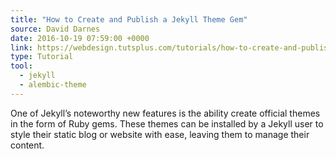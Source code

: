 ```yaml
---
title: "How to Create and Publish a Jekyll Theme Gem"
source: David Darnes
date: 2016-10-19 07:59:00 +0000
link: https://webdesign.tutsplus.com/tutorials/how-to-create-and-publish-a-jekyll-theme-gem--cms-27475
type: Tutorial
tool:
  - jekyll
  - alembic-theme
---
```

One of Jekyll’s noteworthy new features is the ability create official themes in the form of Ruby gems. These themes can be installed by a Jekyll user to style their static blog or website with ease, leaving them to manage their content.





